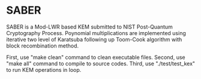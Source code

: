 # SABER
SABER is a Mod-LWR based KEM submitted to NIST Post-Quantum Cryptography Process.
Poynomial multiplications are implemented using iterative two level of Karatsuba following up Toom-Cook algorithm with block recombination method. 

First, use "make clean" command to clean executable files.
Second, use "make all" command to compile to source codes.
Third, use "./test/test_kex" to run KEM operations in loop. 
